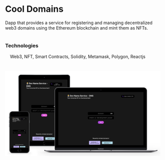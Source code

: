 # Cool Domains

Dapp that provides a service for registering and managing decentralized web3 domains using the Ethereum blockchain and mint them as NFTs.
#
### Technologies
&nbsp;&nbsp;&nbsp;&nbsp;Web3, NFT, Smart Contracts, Solidity, Metamask, Polygon, Reactjs
#
![mockup](./mockup.png)